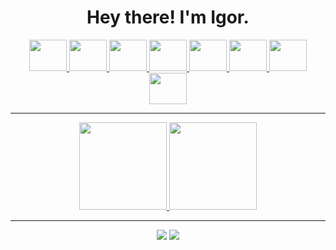 <h1 align="center" > Hey there! I'm Igor. </h1>

<div align="center" >
  <a href="https://github.com/CapitaoDAreia">
  <img height="50" width="60" src="https://cdn.jsdelivr.net/gh/devicons/devicon/icons/javascript/javascript-original.svg" />
  <img height="50" width="60" src="https://cdn.jsdelivr.net/gh/devicons/devicon/icons/html5/html5-plain-wordmark.svg" />
  <img height="50" width="60" src="https://cdn.jsdelivr.net/gh/devicons/devicon/icons/css3/css3-plain-wordmark.svg" />
  <img height="50" width="60" src="https://cdn.jsdelivr.net/gh/devicons/devicon/icons/typescript/typescript-plain.svg" />
  <img height="50" width="60" src="https://cdn.jsdelivr.net/gh/devicons/devicon/icons/react/react-original-wordmark.svg" />
  <img height="50" width="60" src="https://cdn.jsdelivr.net/gh/devicons/devicon/icons/nodejs/nodejs-original-wordmark.svg" />
  <img height="50" width="60" src="https://cdn.jsdelivr.net/gh/devicons/devicon/icons/go/go-original-wordmark.svg" />
  <img height="50" width="60" src="https://cdn.jsdelivr.net/gh/devicons/devicon/icons/java/java-original-wordmark.svg" />
  </a>
</div>

<hr/>

<div align="center" >
  <a href="https://github.com/CapitaoDAreia">
  <img height="140em" src="https://github-readme-stats-git-masterrstaa-rickstaa.vercel.app/api/top-langs/?username=CapitaoDAreia&theme=dark&layout=compact" > 
  <img height="140em" src="https://github-readme-stats-git-masterrstaa-rickstaa.vercel.app/api?username=CapitaoDAreia&theme=dark&show_icons=true">
  </a>
</div>

<hr/>

<div align="center" >
  <a href="https://www.linkedin.com/in/igordanieldasilvad7/" target="_blank"><img src="https://img.shields.io/badge/LinkedIn-0077B5?style=for-the-badge&logo=linkedin&logoColor=white"></a>
  <a href="mailto:danieligord7@hotmail.com"><img src="https://img.shields.io/badge/Microsoft_Outlook-0078D4?style=for-the-badge&logo=microsoft-outlook&logoColor=white"></a>
</div>
